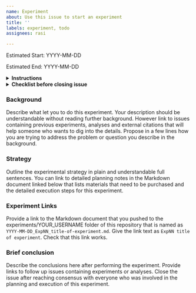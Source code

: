 ```yaml
---
name: Experiment
about: Use this issue to start an experiment
title: ''
labels: experiment, todo
assignees: rasi

---
```


Estimated Start: YYYY-MM-DD

Estimated End: YYYY-MM-DD

<details> 
  <summary> 
    <b>Instructions</b> 
  </summary>
  
- Finish `Background` and `Strategy` below before you start an experiment. 
- Provide an estimated start date and end date above. Usually, the start wil be when you open this issue and end date will be when you expect to close this issue. You can revise these dates if necessary. 
- Keep revising and adding to this top comment area so that it captures all critical points about this issue. 
- Use comments below to discuss any changes or points that are unclear.
- Assign `Projects` and `Assignees` on the side as appropriate so that it shows up correctly on the `Experiments` Projects page. 
- Assign an existing or new label so that you can search for this experiment in the future.
- Delete all instruction placeholders below as you are writing.
- Write `Brief Conclusions` after you finish the experiment before closing the issue. 
- Go through the Checklist below before closing the issue.

</details>

<details> 
  <summary> 
    <b>Checklist before closing issue</b> 
  </summary>

- [ ] Are all plasmids, oligos, and cell lines in their correct location?
- [ ] Is the plasmid / cell line entered into our lab database?
- [ ] Is the plasmid map given appropriate name and moved to the `lab_database` folder on Snapgene?
- [ ] Is the plasmid map pushed to https://github.com/rasilab/snapgene_maps/?
- [ ] Is the lab notebook link up-to-date without any broken links to images?
- [ ] Are there any intermediate plates or reagents that need to be disposed off?
- [ ] Correct the assignee, change the label from `ongoing` to `successful`,`abandoned`,`paused`
- [ ] Remove from your Project Board and close this issue.
  
</details>

### Background 

Describe what let you to do this experiment. Your description should be understandable without reading further background. However link to issues containing previous experiments, analyses and external citations that will help someone who wants to dig into the details.
Propose in a few lines how you are trying to address the problem or question you describe in the background.

### Strategy

Outline the experimental strategy in plain and understandable full sentences.
You can link to detailed planning notes in the Markdown document linked below that lists materials that need to be purchased and the detailed execution steps for this experiment.

### Experiment Links

Provide a link to the Markdown document that you pushed to the experiments/YOUR_USERNAME folder of this repository that is named as `YYYY-MM-DD_ExpNN_title-of-experiment.md`. Give the link text as `ExpNN title of experiment`. Check that this link works.

### Brief conclusion

Describe the conclusions here after performing the experiment. Provide links to follow up issues containing experiments or analyses. Close the issue after reaching consensus with everyone who was involved in the planning and execution of this experiment.
